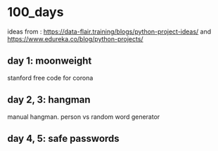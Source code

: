 # 100_days

ideas from : https://data-flair.training/blogs/python-project-ideas/ and https://www.edureka.co/blog/python-projects/

## day 1: moonweight
stanford free code for corona

## day 2, 3: hangman
manual hangman. person vs random word generator

## day 4, 5: safe passwords
